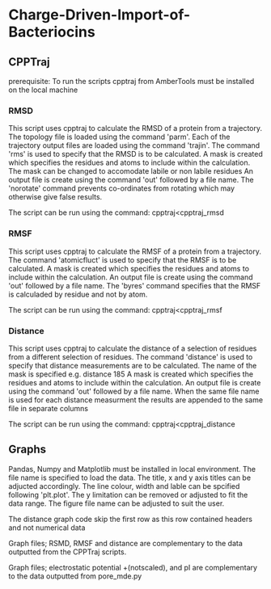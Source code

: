 # Charge-Driven-Import-of-Bacteriocins

## CPPTraj
prerequisite:
To run the scripts cpptraj from AmberTools must be installed on the local machine

### RMSD
This script uses cpptraj to calculate the RMSD of a protein from a trajectory. 
The topology file is loaded using the command 'parm'. 
Each of the trajectory output files are loaded using the command 'trajin'. 
The command 'rms' is used to specify that the RMSD is to be calculated. 
A mask is created which specifies the residues and atoms to include within the calculation.
The mask can be changed to accomodate labile or non labile residues
An output file is create using the command 'out' followed by a file name. 
The 'norotate' command prevents co-ordinates from rotating which may otherwise give false results.

The script can be run using the command:
cpptraj<cpptraj_rmsd 

### RMSF
This script uses cpptraj to calculate the RMSF of a protein from a trajectory. 
The command 'atomicfluct' is used to specify that the RMSF is to be calculated. 
A mask is created which specifies the residues and atoms to include within the calculation. 
An output file is create using the command 'out' followed by a file name. 
The 'byres' command specifies that the RMSF is calculaded by residue and not by atom.

The script can be run using the command:
cpptraj<cpptraj_rmsf

### Distance 
This script uses cpptraj to calculate the distance of a selection of residues from a different selection of residues. 
The command 'distance' is used to specify that distance measurements are to be calculated. 
The name of the mask is specified e.g. distance 185
A mask is created which specifies the residues and atoms to include within the calculation. 
An output file is create using the command 'out' followed by a file name. 
When the same file name is used for each distance measurment
the results are appended to the same file in separate columns 

The script can be run using the command:
cpptraj<cpptraj_distance


## Graphs 

Pandas, Numpy and Matplotlib must be installed in local environment. 
The file name is specified to load the data.
The title, x and y axis titles can be adjucted accordingly. 
The line colour, width and lable can be spcified following 'plt.plot'.
The y limitation can be removed or adjusted to fit the data range. 
The figure file name can be adjusted to suit the user.

The distance graph code skip the first row as this row contained headers
and not numerical data

Graph files; RSMD, RMSF and distance are complementary to the data
outputted from the CPPTraj scripts.

Graph files; electrostatic potential +(notscaled), and pI are
complementary to the data outputted from pore_mde.py

